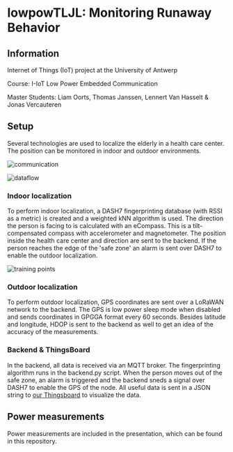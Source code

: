 # lowpowTLJL: Monitoring Runaway Behavior

## Information
Internet of Things (IoT) project at the University of Antwerp

Course: I-IoT Low Power Embedded Communication

Master Students: Liam Oorts, Thomas Janssen, Lennert Van Hasselt &amp; Jonas Vercauteren

## Setup
Several technologies are used to localize the elderly in a health care center. The position can be monitored in indoor and outdoor environments. 

![communication](https://github.com/lennertvanhasselt/lowpowTLJL/images/communication.png "Communication")

![dataflow](https://github.com/lennertvanhasselt/lowpowTLJL/images/dataflow.png "Dataflow")


### Indoor localization 
To perform indoor localization, a DASH7 fingerprinting database (with RSSI as a metric) is created and a weighted kNN algorithm is used. The direction the person is facing to is calculated with an eCompass. This is a tilt-compensated compass with accelerometer and magnetometer. The position inside the health care center and direction are sent to the backend. If the person reaches the edge of the 'safe zone' an alarm is sent over DASH7 to enable the outdoor localization.

![training points](https://github.com/lennertvanhasselt/lowpowTLJL/images/trainingspunten.png "Training points")


### Outdoor localization
To perform outdoor localization, GPS coordinates are sent over a LoRaWAN network to the backend. The GPS is low power sleep mode when disabled and sends coordinates in GPGGA format every 60 seconds. Besides latitude and longitude, HDOP is sent to the backend as well to get an idea of the accuracy of the measurements.


### Backend &amp; ThingsBoard
In the backend, all data is received via an MQTT broker. The fingerprinting algorithm runs in the backend.py script. When the person moves out of the safe zone, an alarm is triggered and the backend sneds a signal over DASH7 to enable the GPS of the node. All useful data is sent in a JSON string to [our Thingsboard](http://thingsboard.idlab.uantwerpen.be:8080/dashboards/6788ecf0-cace-11e7-9f1b-85e6dd10a2e8) to visualize the data.

## Power measurements
Power measurements are included in the presentation, which can be found in this repository.



